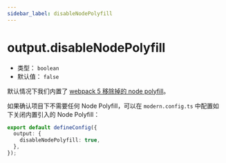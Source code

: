 ```yaml
---
sidebar_label: disableNodePolyfill
---
```


# output.disableNodePolyfill



* 类型： `boolean`
* 默认值： `false`

默认情况下我们内置了 [webpack 5 移除掉的 node polyfill](https://webpack.js.org/blog/2020-10-10-webpack-5-release/#automatic-nodejs-polyfills-removed)。

如果确认项目下不需要任何 Node Polyfill，可以在 `modern.config.ts` 中配置如下关闭内置引入的 Node Polyfill：

```typescript title="modern.config.ts"
export default defineConfig({
  output: {
    disableNodePolyfill: true,
  },
});
```
